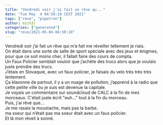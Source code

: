 ```yaml
---
title: "Vendredi soir j’ai fait un rêve qu..."
date: "Tue May  4 04:50:18 CEST 2021"
tags: ["reve", "pipotron"]
author: m1ch3l
categories: ["generated"]
slug: "reve/2021-05-04-04:50:18"
---
```


Vendredi soir j’ai fait un rêve qui m’a fait me réveiller tellement je riais.<br>
On était dans une sorte de salle de sport spéciale avec des jeux et énigmes, pour que ce soit moins cher, il fallait faire des cours de compta.<br>
Un Faux Policier semblait vouloir que j’achète des trucs alors que je voulais juste prendre des trucs.<br>
J’étais en Slovaquie, avec un faux policier, je faisais du velo très très très lentement.<br>
Ça klaxonne de partout, il y a un nuage de pollution, j’apprend à la radio que cette petite ville òu je suis est devenue la capitale.<br>
Je voyais un commentaire sur soundcloud de CALC à la fin de mes morceaux. C'était juste écrit "euh..." tout à la fin du morceau.<br>
Puis, j'ai rêvé que...<br>
Je me rasais la moustache, mais pas la barbe.<br>
ma soeur qui n’était pas ma soeur était avec un faux policier.<br>
Et là mon réveil à sonné.<br>
